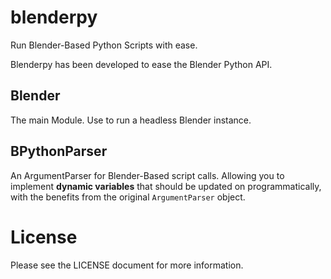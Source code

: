 # blenderpy
Run Blender-Based Python Scripts with ease.

Blenderpy has been developed to ease the Blender Python API.

## Blender
The main Module. Use to run a headless Blender instance.

## BPythonParser
An ArgumentParser for Blender-Based script calls. Allowing you to implement **dynamic variables** that should be updated on programmatically, with the benefits from the original `ArgumentParser` object.
# License
Please see the LICENSE document for more information.
